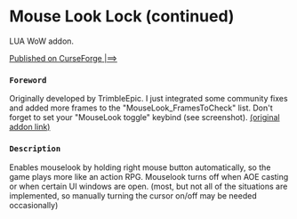 # Mouse Look Lock (continued)

LUA WoW addon.

[Published on CurseForge |==>](https://www.curseforge.com/wow/addons/)

### `Foreword`
Originally developed by TrimbleEpic.
I just integrated some community fixes and added more frames to the "MouseLook_FramesToCheck" list.
Don't forget to set your "MouseLook toggle" keybind (see screenshot).
[(original addon link)](https://www.curseforge.com/wow/addons/mouse-look-lock)

### `Description`
Enables mouselook by holding right mouse button automatically, so the game plays more like an action RPG.
Mouselook turns off when AOE casting or when certain UI windows are open.
(most, but not all of the situations are implemented, so manually turning the cursor on/off may be needed occasionally)